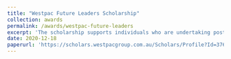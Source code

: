 ```yaml
---
title: "Westpac Future Leaders Scholarship"
collection: awards
permalink: /awards/westpac-future-leaders
excerpt: 'The scholarship supports individuals who are undertaking post-graduate study that will ultimately make a difference to Australia in one of three areas; technology and innovation, fostering Australian-Asian ties, and enabling positive social change. As well as your studies, the scholarship provides a nine-month Leadership Development Program which will build on your personal strengths and give you the insights, learning and inspiration you need to make your mark on the world.'
date: 2020-12-18
paperurl: 'https://scholars.westpacgroup.com.au/Scholars/Profile?Id=3765'
---
```

